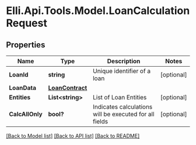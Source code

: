 # Elli.Api.Tools.Model.LoanCalculationRequest
## Properties

Name | Type | Description | Notes
------------ | ------------- | ------------- | -------------
**LoanId** | **string** | Unique identifier of a loan | [optional] 
**LoanData** | [**LoanContract**](LoanContract.md) |  | 
**Entities** | **List&lt;string&gt;** | List of Loan Entities | [optional] 
**CalcAllOnly** | **bool?** | Indicates calculations will be executed for all fields | [optional] 

[[Back to Model list]](../README.md#documentation-for-models) [[Back to API list]](../README.md#documentation-for-api-endpoints) [[Back to README]](../README.md)

